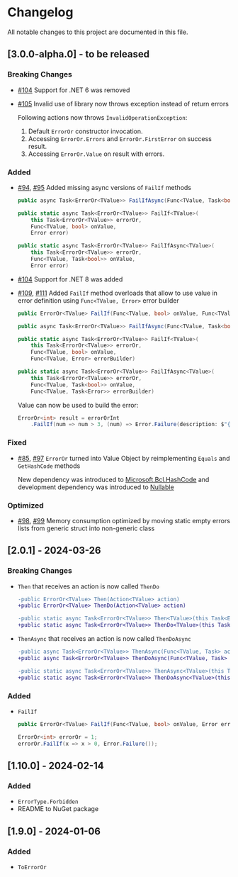 # Changelog

All notable changes to this project are documented in this file.

## [3.0.0-alpha.0] - to be released

### Breaking Changes

- [#104](https://github.com/amantinband/error-or/pull/104) Support for .NET 6 was removed

- [#105](https://github.com/amantinband/error-or/pull/105) Invalid use of library now throws exception instead of return errors

    Following actions now throws `InvalidOperationException`:

    1. Default `ErrorOr` constructor invocation.
    2. Accessing `ErrorOr.Errors` and `ErrorOr.FirstError` on success result.
    3. Accessing `ErrorOr.Value` on result with errors.

### Added

- [#94](https://github.com/amantinband/error-or/issues/94), [#95](https://github.com/amantinband/error-or/pull/95) Added missing async versions of `FailIf` methods

    ```cs
    public async Task<ErrorOr<TValue>> FailIfAsync(Func<TValue, Task<bool>> onValue, Error error)
    ```

    ```cs
    public static async Task<ErrorOr<TValue>> FailIf<TValue>(
        this Task<ErrorOr<TValue>> errorOr,
        Func<TValue, bool> onValue,
        Error error)
    ```

    ```cs
    public static async Task<ErrorOr<TValue>> FailIfAsync<TValue>(
        this Task<ErrorOr<TValue>> errorOr,
        Func<TValue, Task<bool>> onValue,
        Error error)
    ```

- [#104](https://github.com/amantinband/error-or/pull/104) Support for .NET 8 was added

- [#109](https://github.com/amantinband/error-or/issues/109), [#111](https://github.com/amantinband/error-or/pull/111) Added `FailIf` method overloads that allow to use value in error definition using `Func<TValue, Error>` error builder

    ```cs
    public ErrorOr<TValue> FailIf(Func<TValue, bool> onValue, Func<TValue, Error> errorBuilder)
    ```

    ```cs
    public async Task<ErrorOr<TValue>> FailIfAsync(Func<TValue, Task<bool>> onValue, Func<TValue, Task<Error>> errorBuilder)
    ```

    ```cs
    public static async Task<ErrorOr<TValue>> FailIf<TValue>(
        this Task<ErrorOr<TValue>> errorOr,
        Func<TValue, bool> onValue,
        Func<TValue, Error> errorBuilder)
    ```

    ```cs
    public static async Task<ErrorOr<TValue>> FailIfAsync<TValue>(
        this Task<ErrorOr<TValue>> errorOr,
        Func<TValue, Task<bool>> onValue,
        Func<TValue, Task<Error>> errorBuilder)
    ```

    Value can now be used to build the error:

    ```cs
    ErrorOr<int> result = errorOrInt
        .FailIf(num => num > 3, (num) => Error.Failure(description: $"{num} is greater than 3"));
    ```

### Fixed

- [#85](https://github.com/amantinband/error-or/issues/85), [#97](https://github.com/amantinband/error-or/pull/97) `ErrorOr` turned into Value Object by reimplementing `Equals` and `GetHashCode` methods

    New dependency was introduced to [Microsoft.Bcl.HashCode](https://www.nuget.org/packages/Microsoft.Bcl.HashCode) and development dependency was introduced to [Nullable](https://www.nuget.org/packages/Nullable)

### Optimized

- [#98](https://github.com/amantinband/error-or/issues/98), [#99](https://github.com/amantinband/error-or/pull/99) Memory consumption optimized by moving static empty errors lists from generic struct into non-generic class

## [2.0.1] - 2024-03-26

### Breaking Changes

- `Then` that receives an action is now called `ThenDo`

    ```diff
    -public ErrorOr<TValue> Then(Action<TValue> action)
    +public ErrorOr<TValue> ThenDo(Action<TValue> action)
    ```

    ```diff
    -public static async Task<ErrorOr<TValue>> Then<TValue>(this Task<ErrorOr<TValue>> errorOr, Action<TValue> action)
    +public static async Task<ErrorOr<TValue>> ThenDo<TValue>(this Task<ErrorOr<TValue>> errorOr, Action<TValue> action)
    ```

- `ThenAsync` that receives an action is now called `ThenDoAsync`

    ```diff
    -public async Task<ErrorOr<TValue>> ThenAsync(Func<TValue, Task> action)
    +public async Task<ErrorOr<TValue>> ThenDoAsync(Func<TValue, Task> action)
    ```

    ```diff
    -public static async Task<ErrorOr<TValue>> ThenAsync<TValue>(this Task<ErrorOr<TValue>> errorOr, Func<TValue, Task> action)
    +public static async Task<ErrorOr<TValue>> ThenDoAsync<TValue>(this Task<ErrorOr<TValue>> errorOr, Func<TValue, Task> action)
    ```

### Added

- `FailIf`

    ```csharp
    public ErrorOr<TValue> FailIf(Func<TValue, bool> onValue, Error error)
    ```

    ```csharp
    ErrorOr<int> errorOr = 1;
    errorOr.FailIf(x => x > 0, Error.Failure());
    ```

## [1.10.0] - 2024-02-14

### Added

- `ErrorType.Forbidden`
- README to NuGet package

## [1.9.0] - 2024-01-06

### Added

- `ToErrorOr`
